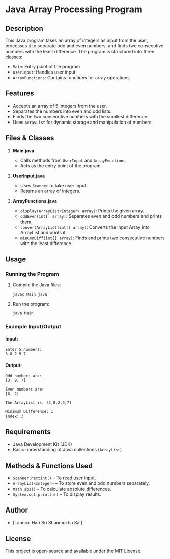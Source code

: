 # Java Array Processing Program

## Description
This Java program takes an array of integers as input from the user, processes it to separate odd and even numbers, and finds two consecutive numbers with the least difference. The program is structured into three classes:
- `Main`: Entry point of the program
- `UserInput`: Handles user input
- `ArrayFunctions`: Contains functions for array operations

## Features
- Accepts an array of 5 integers from the user.
- Separates the numbers into even and odd lists.
- Finds the two consecutive numbers with the smallest difference.
- Uses `ArrayList` for dynamic storage and manipulation of numbers.

## Files & Classes
1. **Main.java**
   - Calls methods from `UserInput` and `ArrayFunctions`.
   - Acts as the entry point of the program.

2. **UserInput.java**
   - Uses `Scanner` to take user input.
   - Returns an array of integers.

3. **ArrayFunctions.java**
   - `display(ArrayList<Integer> array)`: Prints the given array.
   - `oddEven(int[] array)`: Separates even and odd numbers and prints them.
   - `convertArrayList(int[] array)`: Converts the input Array into ArrayList and prints it
   - `minConDiff(int[] array)`: Finds and prints two consecutive numbers with the least difference.

## Usage
### Running the Program
1. Compile the Java files:
   ```sh
   javac Main.java
   ```
2. Run the program:
   ```sh
   java Main
   ```

### Example Input/Output
#### Input:
```
Enter 5 numbers:
3 8 2 9 7
```
#### Output:
```
Odd numbers are:
[3, 9, 7]

Even numbers are:
[8, 2]

The ArrayList is: [3,8,2,9,7]

Minimum Difference: 1
Index: 3
```

## Requirements
- Java Development Kit (JDK)
- Basic understanding of Java collections (`ArrayList`)

## Methods & Functions Used
- `Scanner.nextInt()` – To read user input.
- `ArrayList<Integer>` – To store even and odd numbers separately.
- `Math.abs()` – To calculate absolute differences.
- `System.out.println()` – To display results.

## Author
- [Tanniru Hari Sri Shanmukha Sai]

## License
This project is open-source and available under the MIT License.

